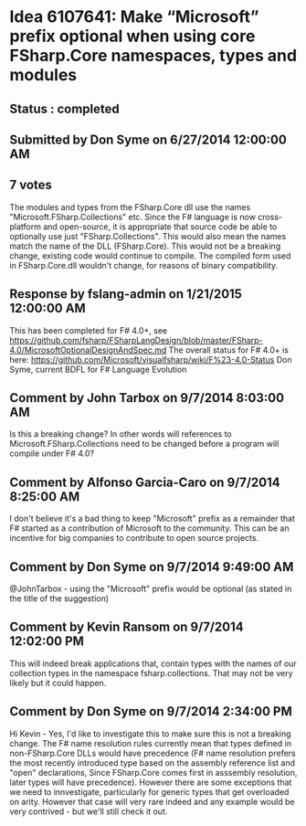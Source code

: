 # Idea 6107641: Make “Microsoft” prefix optional when using core FSharp.Core namespaces, types and modules #

## Status : completed

## Submitted by Don Syme on 6/27/2014 12:00:00 AM

## 7 votes

The modules and types from the FSharp.Core dll use the names "Microsoft.FSharp.Collections" etc.
Since the F# language is now cross-platform and open-source, it is appropriate that source code be able to optionally use just "FSharp.Collections". This would also mean the names match the name of the DLL (FSharp.Core).
This would not be a breaking change, existing code would continue to compile.
The compiled form used in FSharp.Core.dll wouldn't change, for reasons of binary compatibility.

## Response by fslang-admin on 1/21/2015 12:00:00 AM

This has been completed for F# 4.0+, see https://github.com/fsharp/FSharpLangDesign/blob/master/FSharp-4.0/MicrosoftOptionalDesignAndSpec.md
The overall status for F# 4.0+ is here: https://github.com/Microsoft/visualfsharp/wiki/F%23-4.0-Status
Don Syme, current BDFL for F# Language Evolution


## Comment by John Tarbox on 9/7/2014 8:03:00 AM

Is this a breaking change? In other words will references to Microsoft.FSharp.Collections need to be changed before a program will compile under F# 4.0?

## Comment by Alfonso Garcia-Caro on 9/7/2014 8:25:00 AM

I don't believe it's a bad thing to keep "Microsoft" prefix as a remainder that F# started as a contribution of Microsoft to the community. This can be an incentive for big companies to contribute to open source projects.

## Comment by Don Syme on 9/7/2014 9:49:00 AM

@JohnTarbox - using the "Microsoft" prefix would be optional (as stated in the title of the suggestion)

## Comment by Kevin Ransom on 9/7/2014 12:02:00 PM

This will indeed break applications that, contain types with the names of our collection types in the namespace fsharp.collections. That may not be very likely but it could happen.

## Comment by Don Syme on 9/7/2014 2:34:00 PM

Hi Kevin - Yes, I'd like to investigate this to make sure this is not a breaking change.
The F# name resolution rules currently mean that types defined in non-FSharp.Core DLLs would have precedence (F# name resolution prefers the most recently introduced type based on the assembly reference list and "open" declarations, Since FSharp.Core comes first in asssembly resolution, later types will have precedence).
However there are some exceptions that we need to innvestigate, particularly for generic types that get overloaded on arity. However that case will very rare indeed and any example would be very contrived - but we'll still check it out.
